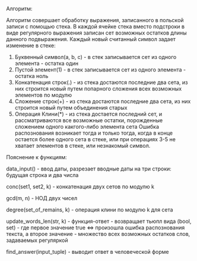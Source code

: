 Алгоритм:

Алгоритм совершает обработку выражения, записанного в польской записи с помощью стека. В каждой ячейке стека вместо подстроки в виде регулярного выражения записан сет возможных остатков длины данного подвыражения. Каждый новый считанный символ задает изменение в стеке:
1. Буквенный символ(a, b, c) - в стек записывается сет из одного элемента - остатка один
2. Пустой элемент(1) - в стек записывается сет из одного элемента - остатка ноль
3. Конкатенация строк(.) - из стека достаются последние два сета, из них строится новый путем попарного сложения всех возможных элементов по модулю
4. Сложение строк(+) - из стека достаются последние два сета, из них строится новый путем объединения старых
5. Операция Клини(*) - из стека достается последний сет, и рассматриваются все возможные остатки, порожденные сложением одного какгого-либо элемента сета
Ошибка распознования возникает тогда и только тогда, когда в конце остается более одного сета в стеке, или при операциях 3-5 не хватает элементов в стеке, или незнакомый символ.

Пояснение к функциям:

data_input() - ввод даты, разрезает вводные даты на три строки: будущая строка и два числа

conc(set1, set2, k) - конкатенация двух сетов по модулю k

gcd(m, n) - НОД двух чисел

degree(set_of_remains, k) - операция клини по модулю k для сета

update_words_len(str, k) - функция-ответ - возвращает тьюпл вида (bool, set) - где первое значение true <=> произошла ошибка распознования текста, а второе значение - множество всех возможных остатков слов, задаваемых регуляркой

find_answer(input_tuple) - выводит ответ в человеческой форме
